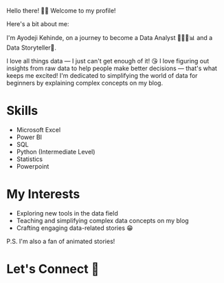 Hello there! 👋🏽 Welcome to my profile!

Here's a bit about me:

I'm Ayodeji Kehinde, on a journey to become a Data Analyst 🕵🏽‍♀️📊 and a Data Storyteller📃.

I love all things data — I just can't get enough of it! 😘 I love figuring out insights from raw data to help people make better decisions — that's what keeps me excited! I'm dedicated to simplifying the world of data for beginners by explaining complex concepts on my blog.

# Skills

- Microsoft Excel
- Power BI
- SQL
- Python (Intermediate Level)
- Statistics
- Powerpoint

# My Interests

- Exploring new tools in the data field
- Teaching and simplifying complex data concepts on my blog
- Crafting engaging data-related stories 😁

P.S. I'm also a fan of animated stories!

# Let's Connect 🚀


      
<!---
kenny-ayo/kenny-ayo is a ✨ special ✨ repository because its `README.md` (this file) appears on your GitHub profile.
You can click the Preview link to take a look at your changes.
--->
